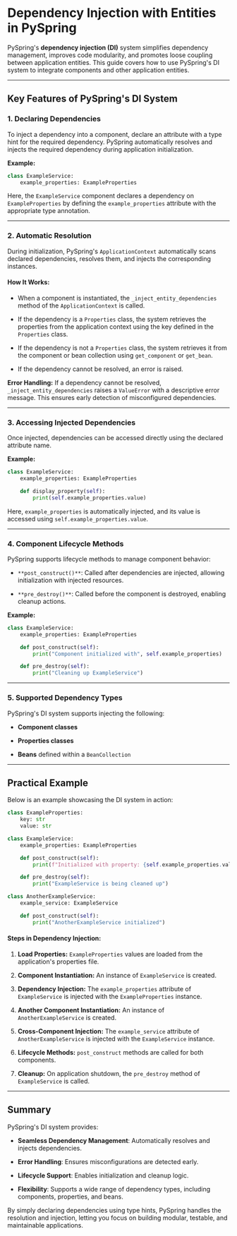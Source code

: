 Dependency Injection with Entities in PySpring
================================================

PySpring's **dependency injection (DI)** system simplifies dependency management, improves code modularity, and promotes loose coupling between application entities. This guide covers how to use PySpring's DI system to integrate components and other application entities.

* * * * *

Key Features of PySpring's DI System
------------------------------------

### 1\. Declaring Dependencies

To inject a dependency into a component, declare an attribute with a type hint for the required dependency. PySpring automatically resolves and injects the required dependency during application initialization.

**Example:**

```py
class ExampleService:
    example_properties: ExampleProperties
```

Here, the `ExampleService` component declares a dependency on `ExampleProperties` by defining the `example_properties` attribute with the appropriate type annotation.

* * * * *

### 2\. Automatic Resolution

During initialization, PySpring's `ApplicationContext` automatically scans declared dependencies, resolves them, and injects the corresponding instances.

#### How It Works:

-   When a component is instantiated, the `_inject_entity_dependencies` method of the `ApplicationContext` is called.

-   If the dependency is a `Properties` class, the system retrieves the properties from the application context using the key defined in the `Properties` class.

-   If the dependency is not a `Properties` class, the system retrieves it from the component or bean collection using `get_component` or `get_bean`.

-   If the dependency cannot be resolved, an error is raised.

**Error Handling:** If a dependency cannot be resolved, `_inject_entity_dependencies` raises a `ValueError` with a descriptive error message. This ensures early detection of misconfigured dependencies.

* * * * *

### 3\. Accessing Injected Dependencies

Once injected, dependencies can be accessed directly using the declared attribute name.

**Example:**

```py
class ExampleService:
    example_properties: ExampleProperties

    def display_property(self):
        print(self.example_properties.value)
```

Here, `example_properties` is automatically injected, and its value is accessed using `self.example_properties.value`.

* * * * *

### 4\. Component Lifecycle Methods

PySpring supports lifecycle methods to manage component behavior:

-   `**post_construct()**`: Called after dependencies are injected, allowing initialization with injected resources.

-   `**pre_destroy()**`: Called before the component is destroyed, enabling cleanup actions.

**Example:**

```py
class ExampleService:
    example_properties: ExampleProperties

    def post_construct(self):
        print("Component initialized with", self.example_properties)

    def pre_destroy(self):
        print("Cleaning up ExampleService")
```

* * * * *

### 5\. Supported Dependency Types

PySpring's DI system supports injecting the following:

-   **Component classes**

-   **Properties classes**

-   **Beans** defined within a `BeanCollection`

* * * * *

Practical Example
-----------------

Below is an example showcasing the DI system in action:

```py
class ExampleProperties:
    key: str
    value: str

class ExampleService:
    example_properties: ExampleProperties

    def post_construct(self):
        print(f"Initialized with property: {self.example_properties.value}")

    def pre_destroy(self):
        print("ExampleService is being cleaned up")

class AnotherExampleService:
    example_service: ExampleService

    def post_construct(self):
        print("AnotherExampleService initialized")
```

#### Steps in Dependency Injection:

1.  **Load Properties:** `ExampleProperties` values are loaded from the application's properties file.

2.  **Component Instantiation:** An instance of `ExampleService` is created.

3.  **Dependency Injection:** The `example_properties` attribute of `ExampleService` is injected with the `ExampleProperties` instance.

4.  **Another Component Instantiation:** An instance of `AnotherExampleService` is created.

5.  **Cross-Component Injection:** The `example_service` attribute of `AnotherExampleService` is injected with the `ExampleService` instance.

6.  **Lifecycle Methods:** `post_construct` methods are called for both components.

7.  **Cleanup:** On application shutdown, the `pre_destroy` method of `ExampleService` is called.

* * * * *

Summary
-------

PySpring's DI system provides:

-   **Seamless Dependency Management**: Automatically resolves and injects dependencies.

-   **Error Handling**: Ensures misconfigurations are detected early.

-   **Lifecycle Support**: Enables initialization and cleanup logic.

-   **Flexibility**: Supports a wide range of dependency types, including components, properties, and beans.

By simply declaring dependencies using type hints, PySpring handles the resolution and injection, letting you focus on building modular, testable, and maintainable applications.